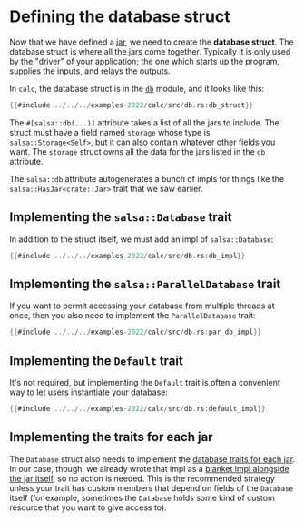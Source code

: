 # Defining the database struct

Now that we have defined a [jar](./jar.md), we need to create the **database struct**.
The database struct is where all the jars come together.
Typically it is only used by the "driver" of your application;
the one which starts up the program, supplies the inputs, and relays the outputs.

In `calc`, the database struct is in the [`db`] module, and it looks like this:

[`db`]: https://github.com/salsa-rs/salsa/blob/master/examples-2022/calc/src/db.rs

```rust
{{#include ../../../examples-2022/calc/src/db.rs:db_struct}}
```

The `#[salsa::db(...)]` attribute takes a list of all the jars to include.
The struct must have a field named `storage` whose type is `salsa::Storage<Self>`, but it can also contain whatever other fields you want.
The `storage` struct owns all the data for the jars listed in the `db` attribute.

The `salsa::db` attribute autogenerates a bunch of impls for things like the `salsa::HasJar<crate::Jar>` trait that we saw earlier.

## Implementing the `salsa::Database` trait

In addition to the struct itself, we must add an impl of `salsa::Database`:

```rust
{{#include ../../../examples-2022/calc/src/db.rs:db_impl}}
```

## Implementing the `salsa::ParallelDatabase` trait

If you want to permit accessing your database from multiple threads at once, then you also need to implement the `ParallelDatabase` trait:

```rust
{{#include ../../../examples-2022/calc/src/db.rs:par_db_impl}}
```

## Implementing the `Default` trait

It's not required, but implementing the `Default` trait is often a convenient way to let users instantiate your database:

```rust
{{#include ../../../examples-2022/calc/src/db.rs:default_impl}}
```

## Implementing the traits for each jar

The `Database` struct also needs to implement the [database traits for each jar](./jar.md#database-trait-for-the-jar).
In our case, though, we already wrote that impl as a [blanket impl alongside the jar itself](./jar.md#implementing-the-database-trait-for-the-jar),
so no action is needed.
This is the recommended strategy unless your trait has custom members that depend on fields of the `Database` itself
(for example, sometimes the `Database` holds some kind of custom resource that you want to give access to).
